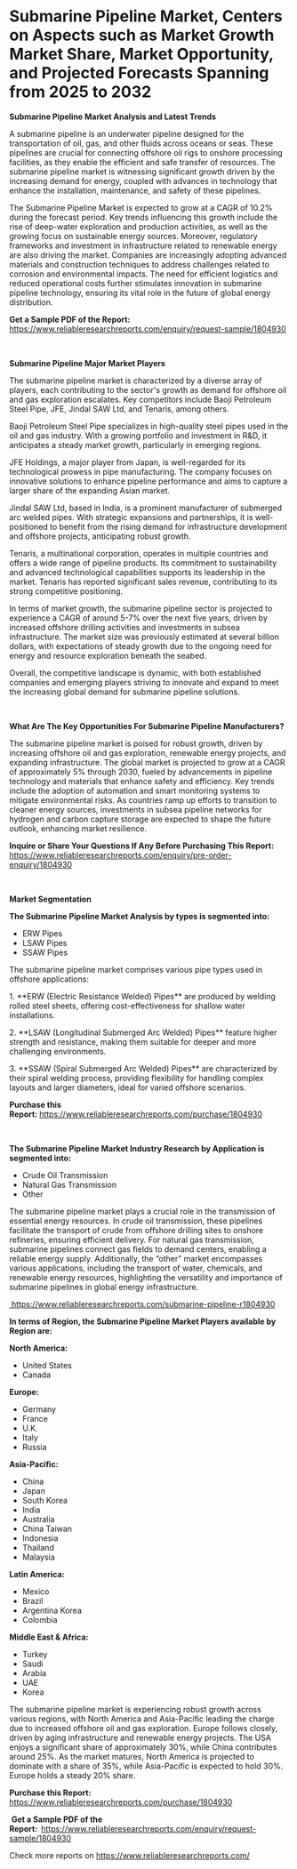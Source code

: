 <p><h1>Submarine Pipeline Market, Centers on Aspects such as Market Growth Market Share, Market Opportunity, and Projected Forecasts Spanning from 2025 to 2032</h1></p><p><strong>Submarine Pipeline Market Analysis and Latest Trends</strong></p>
<p><p>A submarine pipeline is an underwater pipeline designed for the transportation of oil, gas, and other fluids across oceans or seas. These pipelines are crucial for connecting offshore oil rigs to onshore processing facilities, as they enable the efficient and safe transfer of resources. The submarine pipeline market is witnessing significant growth driven by the increasing demand for energy, coupled with advances in technology that enhance the installation, maintenance, and safety of these pipelines.</p><p>The Submarine Pipeline Market is expected to grow at a CAGR of 10.2% during the forecast period. Key trends influencing this growth include the rise of deep-water exploration and production activities, as well as the growing focus on sustainable energy sources. Moreover, regulatory frameworks and investment in infrastructure related to renewable energy are also driving the market. Companies are increasingly adopting advanced materials and construction techniques to address challenges related to corrosion and environmental impacts. The need for efficient logistics and reduced operational costs further stimulates innovation in submarine pipeline technology, ensuring its vital role in the future of global energy distribution.</p></p>
<p><strong>Get a Sample PDF of the Report:&nbsp;</strong> <a href="https://www.reliableresearchreports.com/enquiry/request-sample/1804930?utm_campaign=3323&utm_medium=2&utm_source=Github&utm_content=ia&utm_term=01042025&utm_id=submarine-pipeline">https://www.reliableresearchreports.com/enquiry/request-sample/1804930</a></p>
<p>&nbsp;</p>
<p><strong>Submarine Pipeline Major Market Players</strong></p>
<p><p>The submarine pipeline market is characterized by a diverse array of players, each contributing to the sector's growth as demand for offshore oil and gas exploration escalates. Key competitors include Baoji Petroleum Steel Pipe, JFE, Jindal SAW Ltd, and Tenaris, among others.</p><p>Baoji Petroleum Steel Pipe specializes in high-quality steel pipes used in the oil and gas industry. With a growing portfolio and investment in R&D, it anticipates a steady market growth, particularly in emerging regions.</p><p>JFE Holdings, a major player from Japan, is well-regarded for its technological prowess in pipe manufacturing. The company focuses on innovative solutions to enhance pipeline performance and aims to capture a larger share of the expanding Asian market.</p><p>Jindal SAW Ltd, based in India, is a prominent manufacturer of submerged arc welded pipes. With strategic expansions and partnerships, it is well-positioned to benefit from the rising demand for infrastructure development and offshore projects, anticipating robust growth.</p><p>Tenaris, a multinational corporation, operates in multiple countries and offers a wide range of pipeline products. Its commitment to sustainability and advanced technological capabilities supports its leadership in the market. Tenaris has reported significant sales revenue, contributing to its strong competitive positioning.</p><p>In terms of market growth, the submarine pipeline sector is projected to experience a CAGR of around 5-7% over the next five years, driven by increased offshore drilling activities and investments in subsea infrastructure. The market size was previously estimated at several billion dollars, with expectations of steady growth due to the ongoing need for energy and resource exploration beneath the seabed.</p><p>Overall, the competitive landscape is dynamic, with both established companies and emerging players striving to innovate and expand to meet the increasing global demand for submarine pipeline solutions.</p></p>
<p>&nbsp;</p>
<p><strong>What Are The Key Opportunities For Submarine Pipeline Manufacturers?</strong></p>
<p><p>The submarine pipeline market is poised for robust growth, driven by increasing offshore oil and gas exploration, renewable energy projects, and expanding infrastructure. The global market is projected to grow at a CAGR of approximately 5% through 2030, fueled by advancements in pipeline technology and materials that enhance safety and efficiency. Key trends include the adoption of automation and smart monitoring systems to mitigate environmental risks. As countries ramp up efforts to transition to cleaner energy sources, investments in subsea pipeline networks for hydrogen and carbon capture storage are expected to shape the future outlook, enhancing market resilience.</p></p>
<p><strong>Inquire or Share Your Questions If Any Before Purchasing This Report:</strong> <a href="https://www.reliableresearchreports.com/enquiry/pre-order-enquiry/1804930?utm_campaign=3323&utm_medium=2&utm_source=Github&utm_content=ia&utm_term=01042025&utm_id=submarine-pipeline">https://www.reliableresearchreports.com/enquiry/pre-order-enquiry/1804930</a></p>
<p>&nbsp;</p>
<p><strong>Market Segmentation</strong></p>
<p><strong>The Submarine Pipeline Market Analysis by types is segmented into:</strong></p>
<p><ul><li>ERW Pipes</li><li>LSAW Pipes</li><li>SSAW Pipes</li></ul></p>
<p><p>The submarine pipeline market comprises various pipe types used in offshore applications: </p><p>1. **ERW (Electric Resistance Welded) Pipes** are produced by welding rolled steel sheets, offering cost-effectiveness for shallow water installations.  </p><p>2. **LSAW (Longitudinal Submerged Arc Welded) Pipes** feature higher strength and resistance, making them suitable for deeper and more challenging environments.  </p><p>3. **SSAW (Spiral Submerged Arc Welded) Pipes** are characterized by their spiral welding process, providing flexibility for handling complex layouts and larger diameters, ideal for varied offshore scenarios.</p></p>
<p><strong>Purchase this Report:&nbsp;</strong><a href="https://www.reliableresearchreports.com/purchase/1804930?utm_campaign=3323&utm_medium=2&utm_source=Github&utm_content=ia&utm_term=01042025&utm_id=submarine-pipeline">https://www.reliableresearchreports.com/purchase/1804930</a></p>
<p>&nbsp;</p>
<p><strong>The Submarine Pipeline Market Industry Research by Application is segmented into:</strong></p>
<p><ul><li>Crude Oil Transmission</li><li>Natural Gas Transmission</li><li>Other</li></ul></p>
<p><p>The submarine pipeline market plays a crucial role in the transmission of essential energy resources. In crude oil transmission, these pipelines facilitate the transport of crude from offshore drilling sites to onshore refineries, ensuring efficient delivery. For natural gas transmission, submarine pipelines connect gas fields to demand centers, enabling a reliable energy supply. Additionally, the “other” market encompasses various applications, including the transport of water, chemicals, and renewable energy resources, highlighting the versatility and importance of submarine pipelines in global energy infrastructure.</p></p>
<p><a href="https://www.reliableresearchreports.com/submarine-pipeline-r1804930?utm_campaign=3323&utm_medium=2&utm_source=Github&utm_content=ia&utm_term=01042025&utm_id=submarine-pipeline">&nbsp;https://www.reliableresearchreports.com/submarine-pipeline-r1804930</a></p>
<p><strong>In terms of Region, the Submarine Pipeline Market Players available by Region are:</strong></p>
<p>
    <p> <strong> North America: </strong>
        <ul>
            <li>United States</li>
            <li>Canada</li>
        </ul>
        </p> 
    <p> <strong> Europe: </strong>
        <ul>
            <li>Germany</li>
            <li>France</li>
            <li>U.K.</li>
            <li>Italy</li>
            <li>Russia</li>
        </ul>
        </p> 
    <p> <strong> Asia-Pacific: </strong>
        <ul>
            <li>China</li>
            <li>Japan</li>
            <li>South Korea</li>
            <li>India</li>
            <li>Australia</li>
            <li>China Taiwan</li>
            <li>Indonesia</li>
            <li>Thailand</li>
            <li>Malaysia</li>
        </ul>
        </p> 
    <p> <strong> Latin America: </strong>
        <ul>
            <li>Mexico</li>
            <li>Brazil</li>
            <li>Argentina Korea</li>
            <li>Colombia</li>
        </ul>
        </p> 
    <p> <strong> Middle East & Africa: </strong>
        <ul>
            <li>Turkey</li>
            <li>Saudi</li>
            <li>Arabia</li>
            <li>UAE</li>
            <li>Korea</li>
        </ul>
    </p>
    </p>
<p><p>The submarine pipeline market is experiencing robust growth across various regions, with North America and Asia-Pacific leading the charge due to increased offshore oil and gas exploration. Europe follows closely, driven by aging infrastructure and renewable energy projects. The USA enjoys a significant share of approximately 30%, while China contributes around 25%. As the market matures, North America is projected to dominate with a share of 35%, while Asia-Pacific is expected to hold 30%. Europe holds a steady 20% share.</p></p>
<p><strong>Purchase this Report: </strong><a href="https://www.reliableresearchreports.com/purchase/1804930?utm_campaign=3323&utm_medium=2&utm_source=Github&utm_content=ia&utm_term=01042025&utm_id=submarine-pipeline">https://www.reliableresearchreports.com/purchase/1804930</a></p>
<p>&nbsp;<strong>Get a Sample PDF of the Report:&nbsp;&nbsp;</strong><a href="https://www.reliableresearchreports.com/enquiry/request-sample/1804930?utm_campaign=3323&utm_medium=2&utm_source=Github&utm_content=ia&utm_term=01042025&utm_id=submarine-pipeline">https://www.reliableresearchreports.com/enquiry/request-sample/1804930</a></p>
<p><strong></strong></p>
<p>Check more reports on <a href="https://www.reliableresearchreports.com/?utm_campaign=3323&utm_medium=2&utm_source=Github&utm_content=ia&utm_term=01042025&utm_id=submarine-pipeline">https://www.reliableresearchreports.com/</a></p>